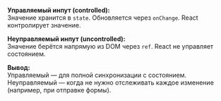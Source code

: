 **Управляемый инпут (controlled):**  
Значение хранится в `state`. Обновляется через `onChange`. React контролирует значение.

**Неуправляемый инпут (uncontrolled):**  
Значение берётся напрямую из DOM через `ref`. React не управляет состоянием.

**Вывод:**  
Управляемый — для полной синхронизации с состоянием.  
Неуправляемый — когда не нужно отслеживать каждое изменение (например, при отправке формы).